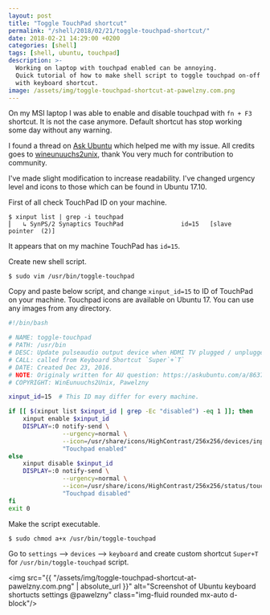 ```yaml
---
layout: post
title: "Toggle TouchPad shortcut"
permalink: "/shell/2018/02/21/toggle-touchpad-shortcut/"
date: 2018-02-21 14:29:00 +0200
categories: [shell]
tags: [shell, ubuntu, touchpad]
description: >-
  Working on laptop with touchpad enabled can be annoying.
  Quick tutorial of how to make shell script to toggle touchpad on-off
  with keyboard shortcut.
image: /assets/img/toggle-touchpad-shortcut-at-pawelzny.com.png
---
```


On my MSI laptop I was able to enable and disable touchpad with `fn + F3` shortcut.
It is not the case anymore. Default shortcut has stop working some day without any warning.

I found a thread on [Ask Ubuntu](https://askubuntu.com/a/863750/623770) which helped me with my issue.
All credits goes to [wineunuuchs2unix](https://askubuntu.com/users/307523/wineunuuchs2unix),
thank You very much for contribution to community.

I've made slight modification to increase readability.
I've changed urgency level and icons to those which can be found in Ubuntu 17.10.

First of all check TouchPad ID on your machine.

```console
$ xinput list | grep -i touchpad
⎜   ↳ SynPS/2 Synaptics TouchPad              	id=15	[slave  pointer  (2)]
```

It appears that on my machine TouchPad has `id=15`.

Create new shell script.

```console
$ sudo vim /usr/bin/toggle-touchpad
```

Copy and paste below script, and change `xinput_id=15` to ID of TouchPad on your machine.
Touchpad icons are available on Ubuntu 17. You can use any images from any directory.

```sh
#!/bin/bash

# NAME: toggle-touchpad
# PATH: /usr/bin
# DESC: Update pulseaudio output device when HDMI TV plugged / unplugged
# CALL: called from Keyboard Shortcut `Super`+`T`
# DATE: Created Dec 23, 2016.
# NOTE: Originaly written for AU question: https://askubuntu.com/a/863750/623770
# COPYRIGHT: WinEunuuchs2Unix, Pawelzny

xinput_id=15  # This ID may differ for every machine.

if [[ $(xinput list $xinput_id | grep -Ec "disabled") -eq 1 ]]; then
    xinput enable $xinput_id
    DISPLAY=:0 notify-send \
               --urgency=normal \
               --icon=/usr/share/icons/HighContrast/256x256/devices/input-touchpad.png \
               "Touchpad enabled"
else
    xinput disable $xinput_id
    DISPLAY=:0 notify-send \
               --urgency=normal \
               --icon=/usr/share/icons/HighContrast/256x256/status/touchpad-disabled.png \
               "Touchpad disabled"
fi
exit 0
```

Make the script executable.

```console
$ sudo chmod a+x /usr/bin/toggle-touchpad
```

Go to `settings` --> `devices` --> `keyboard`
and create custom shortcut `Super+T` for `/usr/bin/toggle-touchpad` script.

<img src="{{ "/assets/img/toggle-touchpad-shortcut-at-pawelzny.com.png" | absolute_url }}"
     alt="Screenshot of Ubuntu keyboard shortucts settings @pawelzny"
     class="img-fluid rounded mx-auto d-block"/>
